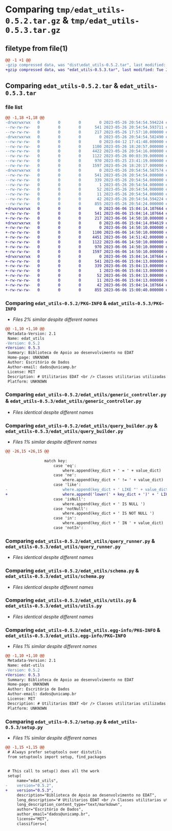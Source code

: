 # Comparing `tmp/edat_utils-0.5.2.tar.gz` & `tmp/edat_utils-0.5.3.tar.gz`

## filetype from file(1)

```diff
@@ -1 +1 @@
-gzip compressed data, was "dist\edat_utils-0.5.2.tar", last modified: Fri May 26 20:54:54 2023, max compression
+gzip compressed data, was "edat_utils-0.5.3.tar", last modified: Tue Jun  6 15:04:14 2023, max compression
```

## Comparing `edat_utils-0.5.2.tar` & `edat_utils-0.5.3.tar`

### file list

```diff
@@ -1,18 +1,18 @@
-drwxrwxrwx   0        0        0        0 2023-05-26 20:54:54.594224 edat_utils-0.5.2/
--rw-rw-rw-   0        0        0      541 2023-05-26 20:54:54.593711 edat_utils-0.5.2/PKG-INFO
--rw-rw-rw-   0        0        0      217 2023-05-26 17:57:10.000000 edat_utils-0.5.2/README.md
-drwxrwxrwx   0        0        0        0 2023-05-26 20:54:54.582490 edat_utils-0.5.2/edat_utils/
--rw-rw-rw-   0        0        0        0 2023-04-12 17:41:48.000000 edat_utils-0.5.2/edat_utils/__init__.py
--rw-rw-rw-   0        0        0     1100 2023-05-26 18:20:57.000000 edat_utils-0.5.2/edat_utils/generic_controller.py
--rw-rw-rw-   0        0        0     4422 2023-05-26 20:54:16.000000 edat_utils-0.5.2/edat_utils/query_builder.py
--rw-rw-rw-   0        0        0     1122 2023-05-26 00:03:39.000000 edat_utils-0.5.2/edat_utils/query_runner.py
--rw-rw-rw-   0        0        0      970 2023-05-25 23:41:19.000000 edat_utils-0.5.2/edat_utils/schema.py
--rw-rw-rw-   0        0        0     1597 2023-05-26 18:20:17.000000 edat_utils-0.5.2/edat_utils/utils.py
-drwxrwxrwx   0        0        0        0 2023-05-26 20:54:54.587574 edat_utils-0.5.2/edat_utils.egg-info/
--rw-rw-rw-   0        0        0      541 2023-05-26 20:54:54.000000 edat_utils-0.5.2/edat_utils.egg-info/PKG-INFO
--rw-rw-rw-   0        0        0      339 2023-05-26 20:54:54.000000 edat_utils-0.5.2/edat_utils.egg-info/SOURCES.txt
--rw-rw-rw-   0        0        0        1 2023-05-26 20:54:54.000000 edat_utils-0.5.2/edat_utils.egg-info/dependency_links.txt
--rw-rw-rw-   0        0        0       52 2023-05-26 20:54:54.000000 edat_utils-0.5.2/edat_utils.egg-info/requires.txt
--rw-rw-rw-   0        0        0       11 2023-05-26 20:54:54.000000 edat_utils-0.5.2/edat_utils.egg-info/top_level.txt
--rw-rw-rw-   0        0        0       42 2023-05-26 20:54:54.594224 edat_utils-0.5.2/setup.cfg
--rw-rw-rw-   0        0        0      855 2023-05-26 20:54:24.000000 edat_utils-0.5.2/setup.py
+drwxrwxrwx   0        0        0        0 2023-06-06 15:04:14.107664 edat_utils-0.5.3/
+-rw-rw-rw-   0        0        0      541 2023-06-06 15:04:14.107664 edat_utils-0.5.3/PKG-INFO
+-rw-rw-rw-   0        0        0      217 2023-06-06 14:50:10.000000 edat_utils-0.5.3/README.md
+drwxrwxrwx   0        0        0        0 2023-06-06 15:04:14.094619 edat_utils-0.5.3/edat_utils/
+-rw-rw-rw-   0        0        0        0 2023-06-06 14:50:10.000000 edat_utils-0.5.3/edat_utils/__init__.py
+-rw-rw-rw-   0        0        0     1100 2023-06-06 14:50:10.000000 edat_utils-0.5.3/edat_utils/generic_controller.py
+-rw-rw-rw-   0        0        0     4451 2023-06-06 14:51:42.000000 edat_utils-0.5.3/edat_utils/query_builder.py
+-rw-rw-rw-   0        0        0     1122 2023-06-06 14:50:10.000000 edat_utils-0.5.3/edat_utils/query_runner.py
+-rw-rw-rw-   0        0        0      970 2023-06-06 14:50:10.000000 edat_utils-0.5.3/edat_utils/schema.py
+-rw-rw-rw-   0        0        0     1597 2023-06-06 14:50:10.000000 edat_utils-0.5.3/edat_utils/utils.py
+drwxrwxrwx   0        0        0        0 2023-06-06 15:04:14.107664 edat_utils-0.5.3/edat_utils.egg-info/
+-rw-rw-rw-   0        0        0      541 2023-06-06 15:04:13.000000 edat_utils-0.5.3/edat_utils.egg-info/PKG-INFO
+-rw-rw-rw-   0        0        0      339 2023-06-06 15:04:13.000000 edat_utils-0.5.3/edat_utils.egg-info/SOURCES.txt
+-rw-rw-rw-   0        0        0        1 2023-06-06 15:04:13.000000 edat_utils-0.5.3/edat_utils.egg-info/dependency_links.txt
+-rw-rw-rw-   0        0        0       52 2023-06-06 15:04:13.000000 edat_utils-0.5.3/edat_utils.egg-info/requires.txt
+-rw-rw-rw-   0        0        0       11 2023-06-06 15:04:13.000000 edat_utils-0.5.3/edat_utils.egg-info/top_level.txt
+-rw-rw-rw-   0        0        0       42 2023-06-06 15:04:14.107664 edat_utils-0.5.3/setup.cfg
+-rw-rw-rw-   0        0        0      855 2023-06-06 15:00:40.000000 edat_utils-0.5.3/setup.py
```

### Comparing `edat_utils-0.5.2/PKG-INFO` & `edat_utils-0.5.3/PKG-INFO`

 * *Files 2% similar despite different names*

```diff
@@ -1,10 +1,10 @@
 Metadata-Version: 2.1
 Name: edat_utils
-Version: 0.5.2
+Version: 0.5.3
 Summary: Biblioteca de Apoio ao desenvolvimento no EDAT
 Home-page: UNKNOWN
 Author: Escritório de Dados
 Author-email: dados@unicamp.br
 License: MIT
 Description: # Utilitarios EDAT <br /> Classes utilitarias utilizadas pelo EDAT.
 Platform: UNKNOWN
```

### Comparing `edat_utils-0.5.2/edat_utils/generic_controller.py` & `edat_utils-0.5.3/edat_utils/generic_controller.py`

 * *Files identical despite different names*

### Comparing `edat_utils-0.5.2/edat_utils/query_builder.py` & `edat_utils-0.5.3/edat_utils/query_builder.py`

 * *Files 1% similar despite different names*

```diff
@@ -26,15 +26,15 @@
 
                 match key:
                     case 'eq':
                         where.append(key_dict + ' = ' + value_dict)
                     case 'ne':
                         where.append(key_dict + ' != ' + value_dict)
                     case 'like':
-                        where.append(key_dict + ' LIKE "' + value_dict + '"')
+                        where.append('lower(' + key_dict + ')' + ' LIKE ' + 'lower(%' + value_dict + '%)')
                     case 'isNull':
                         where.append(key_dict + ' IS NULL ')
                     case 'notNull':
                         where.append(key_dict + ' IS NOT NULL ')
                     case 'in':
                         where.append(key_dict + ' IN ' + value_dict)
                     case 'notIn':
```

### Comparing `edat_utils-0.5.2/edat_utils/query_runner.py` & `edat_utils-0.5.3/edat_utils/query_runner.py`

 * *Files identical despite different names*

### Comparing `edat_utils-0.5.2/edat_utils/schema.py` & `edat_utils-0.5.3/edat_utils/schema.py`

 * *Files identical despite different names*

### Comparing `edat_utils-0.5.2/edat_utils/utils.py` & `edat_utils-0.5.3/edat_utils/utils.py`

 * *Files identical despite different names*

### Comparing `edat_utils-0.5.2/edat_utils.egg-info/PKG-INFO` & `edat_utils-0.5.3/edat_utils.egg-info/PKG-INFO`

 * *Files 1% similar despite different names*

```diff
@@ -1,10 +1,10 @@
 Metadata-Version: 2.1
 Name: edat-utils
-Version: 0.5.2
+Version: 0.5.3
 Summary: Biblioteca de Apoio ao desenvolvimento no EDAT
 Home-page: UNKNOWN
 Author: Escritório de Dados
 Author-email: dados@unicamp.br
 License: MIT
 Description: # Utilitarios EDAT <br /> Classes utilitarias utilizadas pelo EDAT.
 Platform: UNKNOWN
```

### Comparing `edat_utils-0.5.2/setup.py` & `edat_utils-0.5.3/setup.py`

 * *Files 1% similar despite different names*

```diff
@@ -1,15 +1,15 @@
 # Always prefer setuptools over distutils
 from setuptools import setup, find_packages
 
 
 # This call to setup() does all the work
 setup(
     name="edat_utils",
-    version="0.5.2",
+    version="0.5.3",
     description="Biblioteca de Apoio ao desenvolvimento no EDAT",
     long_description="# Utilitarios EDAT <br /> Classes utilitarias utilizadas pelo EDAT.",
     long_description_content_type="text/markdown",
     author="Escritório de Dados",
     author_email="dados@unicamp.br",
     license="MIT",
     classifiers=[
```


